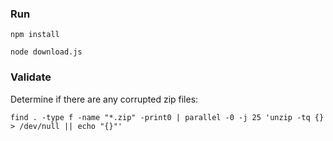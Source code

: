 ### Run

```
npm install
```

```
node download.js
```

### Validate

Determine if there are any corrupted zip files:
```
find . -type f -name "*.zip" -print0 | parallel -0 -j 25 'unzip -tq {} > /dev/null || echo "{}"'
```
